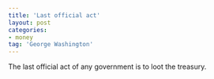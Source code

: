 ```yaml
---
title: 'Last official act'
layout: post
categories:
- money
tag: 'George Washington'
---
```


The last official act of any government is to loot the treasury.